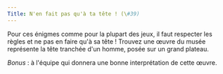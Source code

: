 ```yaml
---
Title: N'en fait pas qu'à ta tête ! (\#39)
---
```


Pour ces énigmes comme pour la plupart des jeux, il faut respecter les règles et ne pas en faire qu'à sa tête !
Trouvez une œuvre du musée représente la tête tranchée d'un homme, posée sur un grand plateau.

*Bonus* : à l'équipe qui donnera une bonne interprétation de cette œuvre.
